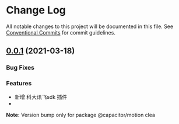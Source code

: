 

# Change Log

All notable changes to this project will be documented in this file.
See [Conventional Commits](https://conventionalcommits.org) for commit guidelines.


## [0.0.1](https://github.com/) (2021-03-18)

### Bug Fixes


### Features

*  新增 科大讯飞sdk 插件
* 
**Note:** Version bump only for package @capacitor/motion
clea